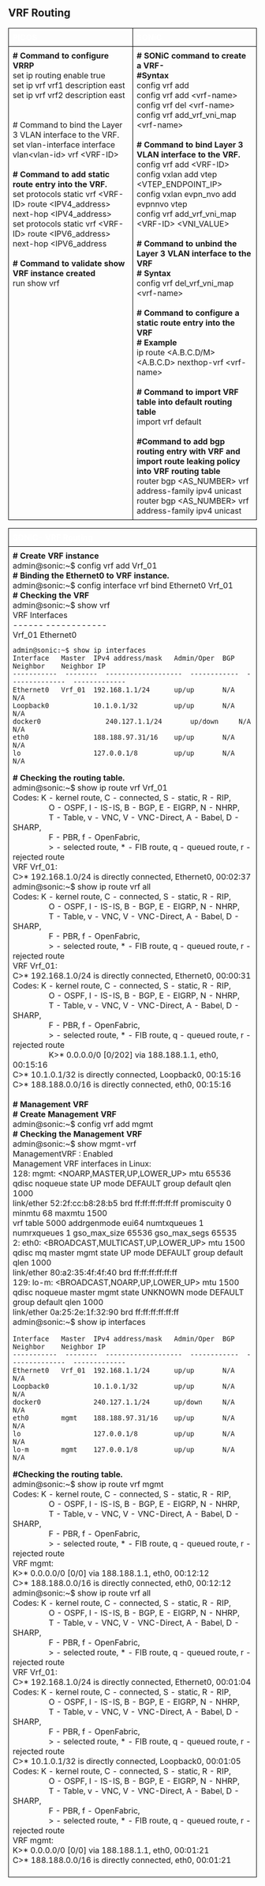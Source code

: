 ## <b> VRF Routing</b> 

<style>
  table {
    border-collapse: collapse;
    table-layout: fixed;
    width: 100%;
  }

  th, td {
    border: 1px solid black;
    padding: 8px;
    text-align: left;
    vertical-align: top;
    word-wrap: break-word;
    width: 50%; 
  }

  th {
    color: white;
    background-color: ;
  }
</style>

<table>
<tr>
<th>PICOS</th>
<th>SONiC</th>
</tr>
<tr>
<td>
<b># Command to configure VRRP</b><br>
set ip routing enable true<Br>
set ip vrf vrf1 description east<br>
set ip vrf vrf2 description east<br>
</br>
<br># Command to  bind the Layer 3 VLAN interface to the VRF.<br>
 set vlan-interface interface vlan&lt;vlan-id> vrf &lt;VRF-ID><br>
</br>
<b># Command to add static route entry into the VRF.</b><br>
 set protocols static vrf &lt;VRF-ID>  route &lt;IPV4_address>  next-hop &lt;IPV4_address><br>
 set protocols static vrf &lt;VRF-ID>  route &lt;IPV6_address>  next-hop &lt;IPV6_address<br>
</br>
<b># Command to validate show VRF instance created</b><br> 
run show vrf<br>

</td>
<td>
<b># SONiC command to create a VRF-</b><br>
<b>#Syntax</b> <br>
config vrf add<br>
config vrf add &lt;vrf-name><br>
config vrf del &lt;vrf-name><Br>
config vrf add_vrf_vni_map &lt;vrf-name> <vni><Br>
</br>
<b>#  Command  to bind Layer 3 VLAN interface to the VRF.</b><br>
config vrf add &lt;VRF-ID><br>
config vxlan add vtep &lt;VTEP_ENDPOINT_IP><br>
config vxlan evpn_nvo add evpnnvo vtep<br>
config vrf add_vrf_vni_map &lt;VRF-ID>  &lt;VNI_VALUE><br>
</br>
<b># Command  to unbind the Layer 3 VLAN interface to the VRF</b><br>
<b># Syntax </b><br>
config vrf del_vrf_vni_map &lt;vrf-name><br>
</br>
<b># Command to configure  a static route entry into the VRF</b><br>
<b># Example</b><Br>
ip route &lt;A.B.C.D/M> &lt;A.B.C.D> nexthop-vrf &lt;vrf-name><br>
</br>
<b># Command to import VRF table into default routing table</b><br>  
import vrf default<br>
</br>
<b>#Command to add bgp routing entry with VRF  and import route leaking policy into VRF routing table</b><br>
router bgp &lt;AS_NUMBER> vrf <VRF-ID><br>
address-family ipv4 unicast<br>
router bgp &lt;AS_NUMBER>  vrf <VRF-ID><br>
address-family ipv4 unicast<br>

</td>
</tr>
</table>

<table>
<tr>
<th colspan='2'>SONiC- VRF Routing</th>
</tr>
<tr>
<td colspan='2'>
<b># Create VRF instance</b><br>
admin@sonic:~$ config vrf add Vrf_01<br>
<b># Binding the Ethernet0 to VRF instance.</b><br>
admin@sonic:~$ config interface vrf bind Ethernet0 Vrf_01<Br>
<b># Checking the VRF</b><br>
admin@sonic:~$ show vrf<br>
VRF 	Interfaces<br>
------  ------------<br>
Vrf_01  Ethernet0<br>

```
admin@sonic:~$ show ip interfaces
Interface	Master	IPv4 address/mask	Admin/Oper	BGP Neighbor	Neighbor IP
-----------  --------  -------------------  ------------  --------------  -------------
Ethernet0	Vrf_01	192.168.1.1/24   	up/up   	N/A         	N/A
Loopback0          	10.1.0.1/32      	up/up     	N/A         	N/A
docker0     	       240.127.1.1/24   	up/down   	N/A         	N/A
eth0               	188.188.97.31/16 	up/up     	N/A         	N/A
lo                 	127.0.0.1/8      	up/up     	N/A         	N/A
```
<b># Checking the routing table.</b><br>
admin@sonic:~\$ show ip route vrf Vrf_01<br>
Codes: K - kernel route, C - connected, S - static, R - RIP,<br>
&nbsp;&nbsp;&nbsp;&nbsp;&nbsp;&nbsp;&nbsp;&nbsp;&nbsp;&nbsp;&nbsp;&nbsp;&nbsp;&nbsp;&nbsp;&nbsp;&nbsp;O - OSPF, I - IS-IS, B - BGP, E - EIGRP, N - NHRP,<br>
&nbsp;&nbsp;&nbsp;&nbsp;&nbsp;&nbsp;&nbsp;&nbsp;&nbsp;&nbsp;&nbsp;&nbsp;&nbsp;&nbsp;&nbsp;&nbsp;&nbsp;T - Table, v - VNC, V - VNC-Direct, A - Babel, D - SHARP,<br>
&nbsp;&nbsp;&nbsp;&nbsp;&nbsp;&nbsp;&nbsp;&nbsp;&nbsp;&nbsp;&nbsp;&nbsp;&nbsp;&nbsp;&nbsp;&nbsp;&nbsp;F - PBR, f - OpenFabric,<Br>
&nbsp;&nbsp;&nbsp;&nbsp;&nbsp;&nbsp;&nbsp;&nbsp;&nbsp;&nbsp;&nbsp;&nbsp;&nbsp;&nbsp;&nbsp;&nbsp;&nbsp;> - selected route, * - FIB route, q - queued route, r - rejected route<br>
VRF Vrf_01:<br>
C>* 192.168.1.0/24 is directly connected, Ethernet0, 00:02:37<Br>
admin@sonic:~\$ show ip route vrf all<Br>
Codes: K - kernel route, C - connected, S - static, R - RIP,<br>
&nbsp;&nbsp;&nbsp;&nbsp;&nbsp;&nbsp;&nbsp;&nbsp;&nbsp;&nbsp;&nbsp;&nbsp;&nbsp;&nbsp;&nbsp;&nbsp;&nbsp;O - OSPF, I - IS-IS, B - BGP, E - EIGRP, N - NHRP,<Br>
&nbsp;&nbsp;&nbsp;&nbsp;&nbsp;&nbsp;&nbsp;&nbsp;&nbsp;&nbsp;&nbsp;&nbsp;&nbsp;&nbsp;&nbsp;&nbsp;&nbsp;T - Table, v - VNC, V - VNC-Direct, A - Babel, D - SHARP,<Br>
&nbsp;&nbsp;&nbsp;&nbsp;&nbsp;&nbsp;&nbsp;&nbsp;&nbsp;&nbsp;&nbsp;&nbsp;&nbsp;&nbsp;&nbsp;&nbsp;&nbsp;F - PBR, f - OpenFabric,<Br>
&nbsp;&nbsp;&nbsp;&nbsp;&nbsp;&nbsp;&nbsp;&nbsp;&nbsp;&nbsp;&nbsp;&nbsp;&nbsp;&nbsp;&nbsp;&nbsp;&nbsp;> - selected route, * - FIB route, q - queued route, r - rejected route<br>
VRF Vrf_01:<br>
C>* 192.168.1.0/24 is directly connected, Ethernet0, 00:00:31<Br>
Codes: K - kernel route, C - connected, S - static, R - RIP,<br>
&nbsp;&nbsp;&nbsp;&nbsp;&nbsp;&nbsp;&nbsp;&nbsp;&nbsp;&nbsp;&nbsp;&nbsp;&nbsp;&nbsp;&nbsp;&nbsp;&nbsp;O - OSPF, I - IS-IS, B - BGP, E - EIGRP, N - NHRP,<br>
&nbsp;&nbsp;&nbsp;&nbsp;&nbsp;&nbsp;&nbsp;&nbsp;&nbsp;&nbsp;&nbsp;&nbsp;&nbsp;&nbsp;&nbsp;&nbsp;&nbsp;T - Table, v - VNC, V - VNC-Direct, A - Babel, D - SHARP,<br>
&nbsp;&nbsp;&nbsp;&nbsp;&nbsp;&nbsp;&nbsp;&nbsp;&nbsp;&nbsp;&nbsp;&nbsp;&nbsp;&nbsp;&nbsp;&nbsp;&nbsp;F - PBR, f - OpenFabric,<br>
&nbsp;&nbsp;&nbsp;&nbsp;&nbsp;&nbsp;&nbsp;&nbsp;&nbsp;&nbsp;&nbsp;&nbsp;&nbsp;&nbsp;&nbsp;&nbsp;&nbsp;> - selected route, * - FIB route, q - queued route, r - rejected route<br>
&nbsp;&nbsp;&nbsp;&nbsp;&nbsp;&nbsp;&nbsp;&nbsp;&nbsp;&nbsp;&nbsp;&nbsp;&nbsp;&nbsp;&nbsp;&nbsp;&nbsp;K>* 0.0.0.0/0 [0/202] via 188.188.1.1, eth0, 00:15:16<br>
C>* 10.1.0.1/32 is directly connected, Loopback0, 00:15:16<br>
C>* 188.188.0.0/16 is directly connected, eth0, 00:15:16<Br>
</br>
<b># Management VRF</b><br>
<b># Create Management VRF</b><br>
admin@sonic:~\$ config vrf add mgmt<br>
<b># Checking the Management VRF</b><br>
admin@sonic:~\$ show mgmt-vrf<br>
ManagementVRF : Enabled<br>
Management VRF interfaces in Linux:<br>
128: mgmt: &lt;NOARP,MASTER,UP,LOWER_UP> mtu 65536 qdisc noqueue state UP mode DEFAULT group default qlen 1000<br>
	link/ether 52:2f:cc:b8:28:b5 brd ff:ff:ff:ff:ff:ff promiscuity 0 minmtu 68 maxmtu 1500<br>
	vrf table 5000 addrgenmode eui64 numtxqueues 1 numrxqueues 1 gso_max_size 65536 gso_max_segs 65535<br>
2: eth0: &lt;BROADCAST,MULTICAST,UP,LOWER_UP> mtu 1500 qdisc mq master mgmt state UP mode DEFAULT group default qlen 1000<br>
	link/ether 80:a2:35:4f:4f:40 brd ff:ff:ff:ff:ff:ff<br>
129: lo-m: &lt;BROADCAST,NOARP,UP,LOWER_UP> mtu 1500 qdisc noqueue master mgmt state UNKNOWN mode DEFAULT group default qlen 1000<br>
	link/ether 0a:25:2e:1f:32:90 brd ff:ff:ff:ff:ff:ff<Br>
admin@sonic:~\$ show ip interfaces<br>
``````
Interface	Master	IPv4 address/mask	Admin/Oper	BGP Neighbor	Neighbor IP
-----------  --------  -------------------  ------------  --------------  -------------
Ethernet0	Vrf_01	192.168.1.1/24   	up/up     	N/A         	N/A
Loopback0          	10.1.0.1/32      	up/up     	N/A         	N/A
docker0            	240.127.1.1/24   	up/down   	N/A         	N/A
eth0     	mgmt  	188.188.97.31/16 	up/up     	N/A         	N/A
lo                 	127.0.0.1/8      	up/up     	N/A         	N/A
lo-m     	mgmt  	127.0.0.1/8      	up/up     	N/A     	    N/A
``````
<b>#Checking the routing table.</b><br>
admin@sonic:~\$ show ip route vrf mgmt<br>
Codes: K - kernel route, C - connected, S - static, R - RIP,<br>
&nbsp;&nbsp;&nbsp;&nbsp;&nbsp;&nbsp;&nbsp;&nbsp;&nbsp;&nbsp;&nbsp;&nbsp;&nbsp;&nbsp;&nbsp;&nbsp;&nbsp;O - OSPF, I - IS-IS, B - BGP, E - EIGRP, N - NHRP,<br>
&nbsp;&nbsp;&nbsp;&nbsp;&nbsp;&nbsp;&nbsp;&nbsp;&nbsp;&nbsp;&nbsp;&nbsp;&nbsp;&nbsp;&nbsp;&nbsp;&nbsp;T - Table, v - VNC, V - VNC-Direct, A - Babel, D - SHARP,<Br>
&nbsp;&nbsp;&nbsp;&nbsp;&nbsp;&nbsp;&nbsp;&nbsp;&nbsp;&nbsp;&nbsp;&nbsp;&nbsp;&nbsp;&nbsp;&nbsp;&nbsp;F - PBR, f - OpenFabric,<Br>
&nbsp;&nbsp;&nbsp;&nbsp;&nbsp;&nbsp;&nbsp;&nbsp;&nbsp;&nbsp;&nbsp;&nbsp;&nbsp;&nbsp;&nbsp;&nbsp;&nbsp;> - selected route, * - FIB route, q - queued route, r - rejected route<BR>
VRF mgmt:<br>
K>* 0.0.0.0/0 [0/0] via 188.188.1.1, eth0, 00:12:12<br>
C>* 188.188.0.0/16 is directly connected, eth0, 00:12:12<br>
admin@sonic:~\$ show ip route vrf all<br>
Codes: K - kernel route, C - connected, S - static, R - RIP,<br>
&nbsp;&nbsp;&nbsp;&nbsp;&nbsp;&nbsp;&nbsp;&nbsp;&nbsp;&nbsp;&nbsp;&nbsp;&nbsp;&nbsp;&nbsp;&nbsp;&nbsp;O - OSPF, I - IS-IS, B - BGP, E - EIGRP, N - NHRP,<br>
&nbsp;&nbsp;&nbsp;&nbsp;&nbsp;&nbsp;&nbsp;&nbsp;&nbsp;&nbsp;&nbsp;&nbsp;&nbsp;&nbsp;&nbsp;&nbsp;&nbsp;T - Table, v - VNC, V - VNC-Direct, A - Babel, D - SHARP,<br>
&nbsp;&nbsp;&nbsp;&nbsp;&nbsp;&nbsp;&nbsp;&nbsp;&nbsp;&nbsp;&nbsp;&nbsp;&nbsp;&nbsp;&nbsp;&nbsp;&nbsp;F - PBR, f - OpenFabric,<br>
&nbsp;&nbsp;&nbsp;&nbsp;&nbsp;&nbsp;&nbsp;&nbsp;&nbsp;&nbsp;&nbsp;&nbsp;&nbsp;&nbsp;&nbsp;&nbsp;&nbsp;> - selected route, * - FIB route, q - queued route, r - rejected route<br>
VRF Vrf_01:<Br>
C>* 192.168.1.0/24 is directly connected, Ethernet0, 00:01:04<br>
Codes: K - kernel route, C - connected, S - static, R - RIP,<br>
 &nbsp;&nbsp;&nbsp;&nbsp;&nbsp;&nbsp;&nbsp;&nbsp;&nbsp;&nbsp;&nbsp;&nbsp;&nbsp;&nbsp;&nbsp;&nbsp;&nbsp;O - OSPF, I - IS-IS, B - BGP, E - EIGRP, N - NHRP,<br>
&nbsp;&nbsp;&nbsp;&nbsp;&nbsp;&nbsp;&nbsp;&nbsp;&nbsp;&nbsp;&nbsp;&nbsp;&nbsp;&nbsp;&nbsp;&nbsp;&nbsp;T - Table, v - VNC, V - VNC-Direct, A - Babel, D - SHARP,<Br>
&nbsp;&nbsp;&nbsp;&nbsp;&nbsp;&nbsp;&nbsp;&nbsp;&nbsp;&nbsp;&nbsp;&nbsp;&nbsp;&nbsp;&nbsp;&nbsp;&nbsp;F - PBR, f - OpenFabric,<br>
&nbsp;&nbsp;&nbsp;&nbsp;&nbsp;&nbsp;&nbsp;&nbsp;&nbsp;&nbsp;&nbsp;&nbsp;&nbsp;&nbsp;&nbsp;&nbsp;&nbsp;> - selected route, * - FIB route, q - queued route, r - rejected route<Br>
C>* 10.1.0.1/32 is directly connected, Loopback0, 00:01:05<br>
Codes: K - kernel route, C - connected, S - static, R - RIP,<Br>
&nbsp;&nbsp;&nbsp;&nbsp;&nbsp;&nbsp;&nbsp;&nbsp;&nbsp;&nbsp;&nbsp;&nbsp;&nbsp;&nbsp;&nbsp;&nbsp;&nbsp;O - OSPF, I - IS-IS, B - BGP, E - EIGRP, N - NHRP,<br>
&nbsp;&nbsp;&nbsp;&nbsp;&nbsp;&nbsp;&nbsp;&nbsp;&nbsp;&nbsp;&nbsp;&nbsp;&nbsp;&nbsp;&nbsp;&nbsp;&nbsp;T - Table, v - VNC, V - VNC-Direct, A - Babel, D - SHARP,<Br>
&nbsp;&nbsp;&nbsp;&nbsp;&nbsp;&nbsp;&nbsp;&nbsp;&nbsp;&nbsp;&nbsp;&nbsp;&nbsp;&nbsp;&nbsp;&nbsp;&nbsp;F - PBR, f - OpenFabric,<br>
&nbsp;&nbsp;&nbsp;&nbsp;&nbsp;&nbsp;&nbsp;&nbsp;&nbsp;&nbsp;&nbsp;&nbsp;&nbsp;&nbsp;&nbsp;&nbsp;&nbsp;> - selected route, * - FIB route, q - queued route, r - rejected route<br>
VRF mgmt:<br>
K>* 0.0.0.0/0 [0/0] via 188.188.1.1, eth0, 00:01:21<br>
C>* 188.188.0.0/16 is directly connected, eth0, 00:01:21<br>

</td>
</tr>
</table>